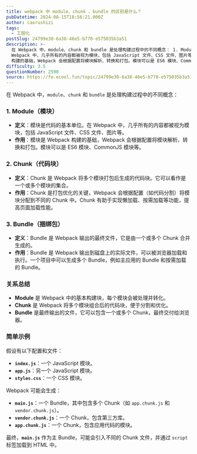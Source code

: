 ```yaml
---
title: webpack 中 module、chunk 、bundle 的区别是什么？
pubDatetime: 2024-08-15T18:56:21.000Z
author: caorushizi
tags:
  - 工程化
postSlug: 24799e30-6a38-46e5-b770-e575035b3a51
description: >-
  在 Webpack 中，module、chunk 和 bundle 是处理构建过程中的不同概念： 1. Module（模块） 定义：模块是代码的基本单位。在
  Webpack 中，几乎所有的内容都被视为模块，包括 JavaScript 文件、CSS 文件、图片等。 作用：模块是 Webpack
  构建的基础，Webpack 会根据配置将模块解析、转换和打包。模块可以是 ES6 模块、CommonJS
difficulty: 3.5
questionNumber: 2590
source: https://fe.ecool.fun/topic/24799e30-6a38-46e5-b770-e575035b3a51
---
```


在 Webpack 中，`module`、`chunk` 和 `bundle` 是处理构建过程中的不同概念：

### **1. Module（模块）**

- **定义**：模块是代码的基本单位。在 Webpack 中，几乎所有的内容都被视为模块，包括 JavaScript 文件、CSS 文件、图片等。
- **作用**：模块是 Webpack 构建的基础，Webpack 会根据配置将模块解析、转换和打包。模块可以是 ES6 模块、CommonJS 模块等。

### **2. Chunk（代码块）**

- **定义**：Chunk 是 Webpack 将多个模块打包后生成的代码块。它可以看作是一个或多个模块的集合。
- **作用**：Chunk 是打包优化的关键，Webpack 会根据配置（如代码分割）将模块分配到不同的 Chunk 中。Chunk 有助于实现懒加载、按需加载等功能，提高页面加载性能。

### **3. Bundle（捆绑包）**

- **定义**：Bundle 是 Webpack 输出的最终文件，它是由一个或多个 Chunk 合并生成的。
- **作用**：Bundle 是 Webpack 输出到磁盘上的实际文件，可以被浏览器加载和执行。一个项目中可以生成多个 Bundle，例如主应用的 Bundle 和按需加载的 Bundle。

### **关系总结**

- **Module** 是 Webpack 中的基本构建块，每个模块会被处理并转化。
- **Chunk** 是 Webpack 将多个模块组合后的代码块，便于分割和优化。
- **Bundle** 是最终输出的文件，它可以包含一个或多个 Chunk，最终交付给浏览器。

### **简单示例**

假设有以下配置和文件：

- **`index.js`**：一个 JavaScript 模块。
- **`app.js`**：另一个 JavaScript 模块。
- **`styles.css`**：一个 CSS 模块。

Webpack 可能会生成：

- **`main.js`**：一个 Bundle，其中包含多个 Chunk（如 `app.chunk.js` 和 `vendor.chunk.js`）。
- **`vendor.chunk.js`**：一个 Chunk，包含第三方库。
- **`app.chunk.js`**：一个 Chunk，包含应用代码的模块。

最终，**`main.js`** 作为主 Bundle，可能会引入不同的 Chunk 文件，并通过 `script` 标签加载到 HTML 中。
